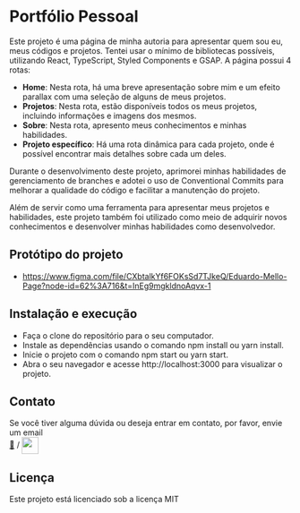 # Portfólio Pessoal
Este projeto é uma página de minha autoria para apresentar quem sou eu, meus códigos e projetos. Tentei usar o mínimo de bibliotecas possíveis, utilizando React, TypeScript, Styled Components e GSAP. A página possui 4 rotas:

- **Home**: Nesta rota, há uma breve apresentação sobre mim e um efeito parallax com uma seleção de alguns de meus projetos.
- **Projetos**: Nesta rota, estão disponíveis todos os meus projetos, incluindo informações e imagens dos mesmos.
- **Sobre**: Nesta rota, apresento meus conhecimentos e minhas habilidades.
- **Projeto específico**: Há uma rota dinâmica para cada projeto, onde é possível encontrar mais detalhes sobre cada um deles.

Durante o desenvolvimento deste projeto, aprimorei minhas habilidades de gerenciamento de branches e adotei o uso de Conventional Commits
para melhorar a qualidade do código e facilitar a manutenção do projeto.

Além de servir como uma ferramenta para apresentar meus projetos e habilidades, este
projeto também foi utilizado como meio de adquirir novos conhecimentos
e desenvolver minhas habilidades como desenvolvedor.

## Protótipo do projeto
- https://www.figma.com/file/CXbtalkYf6FOKsSd7TJkeQ/Eduardo-Mello-Page?node-id=62%3A716&t=InEg9mgkldnoAqvx-1

## Instalação e execução
- Faça o clone do repositório para o seu computador.
- Instale as dependências usando o comando npm install ou yarn install.
- Inicie o projeto com o comando npm start ou yarn start.
- Abra o seu navegador e acesse http://localhost:3000 para visualizar o projeto.

## Contato
Se você tiver alguma dúvida ou deseja entrar em contato, por favor, envie um email </br>
[:envelope_with_arrow:](charles.eduardo.mello.guimaraes@hotmail.com) /
[<img src="https://cdn.jsdelivr.net/gh/devicons/devicon/icons/linkedin/linkedin-original.svg" width="30rem" align="center" />](https://www.linkedin.com/in/eduardomg12/)

## Licença
Este projeto está licenciado sob a licença MIT
